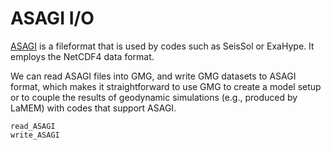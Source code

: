 # ASAGI I/O

[ASAGI](https://github.com/TUM-I5/ASAGI) is a fileformat that is used by codes such as SeisSol or ExaHype. It employs the NetCDF4 data format.

We can read ASAGI files into GMG, and write GMG datasets to ASAGI format, which makes it straightforward to use GMG to create a model setup or to couple the results of geodynamic simulations (e.g., produced by LaMEM) with codes that support ASAGI.

```@docs
read_ASAGI
write_ASAGI
```
